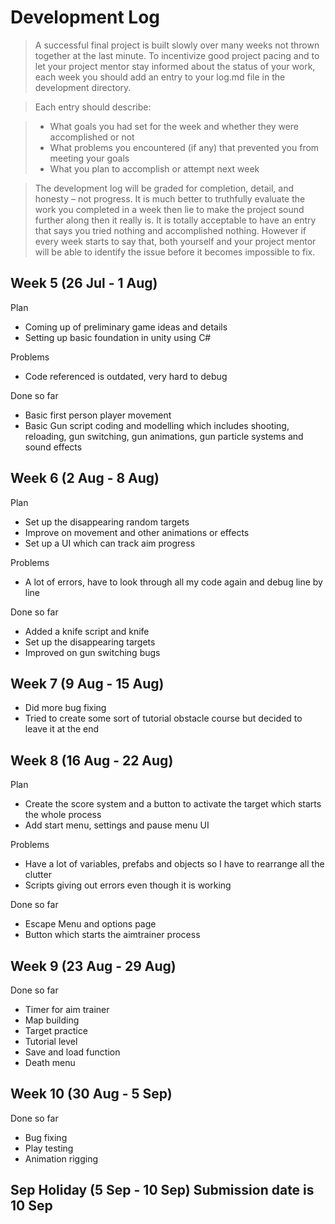 # Development Log
> A successful final project is built slowly over many weeks not thrown together at the last minute. To incentivize good project pacing and to let your project mentor stay informed about the status of your work, each week you should add an entry to your log.md file in the development directory.

> Each entry should describe:

> - What goals you had set for the week and whether they were accomplished or not
> - What problems you encountered (if any) that prevented you from meeting your goals
> - What you plan to accomplish or attempt next week

> The development log will be graded for completion, detail, and honesty – not progress. It is much better to truthfully evaluate the work you completed in a week then lie to make the project sound further along then it really is. It is totally acceptable to have an entry that says you tried nothing and accomplished nothing. However if every week starts to say that, both yourself and your project mentor will be able to identify the issue before it becomes impossible to fix.

## Week 5 (26 Jul - 1 Aug)
Plan
- Coming up of preliminary game ideas and details
- Setting up basic foundation in unity using C#

Problems
- Code referenced is outdated, very hard to debug

Done so far
- Basic first person player movement
- Basic Gun script coding and modelling which includes shooting, reloading, gun switching, gun animations, gun particle systems and sound effects
## Week 6 (2 Aug - 8 Aug)
Plan
- Set up the disappearing random targets 
- Improve on movement and other animations or effects
- Set up a UI which can track aim progress

Problems
- A lot of errors, have to look through all my code again and debug line by line

Done so far
- Added a knife script and knife
- Set up the disappearing targets
- Improved on gun switching bugs
## Week 7 (9 Aug - 15 Aug)
- Did more bug fixing
- Tried to create some sort of tutorial obstacle course but decided to leave it at the end
## Week 8 (16 Aug - 22 Aug)
Plan
- Create the score system and a button to activate the target which starts the whole process
- Add start menu, settings and pause menu UI

Problems
- Have a lot of variables, prefabs and objects so I have to rearrange all the clutter
- Scripts giving out errors even though it is working

Done so far
- Escape Menu and options page
- Button which starts the aimtrainer process

## Week 9 (23 Aug - 29 Aug)
Done so far
- Timer for aim trainer
- Map building
- Target practice
- Tutorial level
- Save and load function
- Death menu

## Week 10 (30 Aug - 5 Sep)
Done so far
- Bug fixing
- Play testing
- Animation rigging

## Sep Holiday (5 Sep - 10 Sep) **Submission date is 10 Sep**
